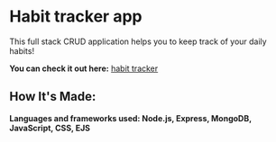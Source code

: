 # Habit tracker app

This full stack CRUD application helps you to keep track of your daily habits!

**You can check it out here:** [habit tracker](habit-tracker-hwm.cyclic.app)

## How It's Made:
**Languages and frameworks used: Node.js, Express, MongoDB, JavaScript, CSS, EJS**

